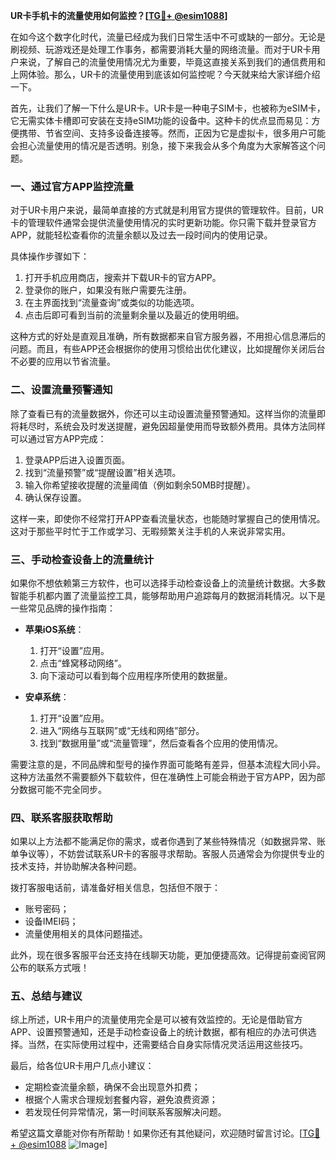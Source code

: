 **UR卡手机卡的流量使用如何监控？[[TG💪+ @esim1088](https://t.me/s/esim1088)]**

在如今这个数字化时代，流量已经成为我们日常生活中不可或缺的一部分。无论是刷视频、玩游戏还是处理工作事务，都需要消耗大量的网络流量。而对于UR卡用户来说，了解自己的流量使用情况尤为重要，毕竟这直接关系到我们的通信费用和上网体验。那么，UR卡的流量使用到底该如何监控呢？今天就来给大家详细介绍一下。

首先，让我们了解一下什么是UR卡。UR卡是一种电子SIM卡，也被称为eSIM卡，它无需实体卡槽即可安装在支持eSIM功能的设备中。这种卡的优点显而易见：方便携带、节省空间、支持多设备连接等。然而，正因为它是虚拟卡，很多用户可能会担心流量使用的情况是否透明。别急，接下来我会从多个角度为大家解答这个问题。

### **一、通过官方APP监控流量**

对于UR卡用户来说，最简单直接的方式就是利用官方提供的管理软件。目前，UR卡的管理软件通常会提供流量使用情况的实时更新功能。你只需下载并登录官方APP，就能轻松查看你的流量余额以及过去一段时间内的使用记录。

具体操作步骤如下：

1. 打开手机应用商店，搜索并下载UR卡的官方APP。
2. 登录你的账户，如果没有账户需要先注册。
3. 在主界面找到“流量查询”或类似的功能选项。
4. 点击后即可看到当前的流量剩余量以及最近的使用明细。

这种方式的好处是直观且准确，所有数据都来自官方服务器，不用担心信息滞后的问题。而且，有些APP还会根据你的使用习惯给出优化建议，比如提醒你关闭后台不必要的应用以节省流量。

### **二、设置流量预警通知**

除了查看已有的流量数据外，你还可以主动设置流量预警通知。这样当你的流量即将耗尽时，系统会及时发送提醒，避免因超量使用而导致额外费用。具体方法同样可以通过官方APP完成：

1. 登录APP后进入设置页面。
2. 找到“流量预警”或“提醒设置”相关选项。
3. 输入你希望接收提醒的流量阈值（例如剩余50MB时提醒）。
4. 确认保存设置。

这样一来，即使你不经常打开APP查看流量状态，也能随时掌握自己的使用情况。这对于那些平时忙于工作或学习、无暇频繁关注手机的人来说非常实用。

### **三、手动检查设备上的流量统计**

如果你不想依赖第三方软件，也可以选择手动检查设备上的流量统计数据。大多数智能手机都内置了流量监控工具，能够帮助用户追踪每月的数据消耗情况。以下是一些常见品牌的操作指南：

- **苹果iOS系统**：
  1. 打开“设置”应用。
  2. 点击“蜂窝移动网络”。
  3. 向下滚动可以看到每个应用程序所使用的数据量。
  
- **安卓系统**：
  1. 打开“设置”应用。
  2. 进入“网络与互联网”或“无线和网络”部分。
  3. 找到“数据用量”或“流量管理”，然后查看各个应用的使用情况。

需要注意的是，不同品牌和型号的操作界面可能略有差异，但基本流程大同小异。这种方法虽然不需要额外下载软件，但在准确性上可能会稍逊于官方APP，因为部分数据可能不完全同步。

### **四、联系客服获取帮助**

如果以上方法都不能满足你的需求，或者你遇到了某些特殊情况（如数据异常、账单争议等），不妨尝试联系UR卡的客服寻求帮助。客服人员通常会为你提供专业的技术支持，并协助解决各种问题。

拨打客服电话前，请准备好相关信息，包括但不限于：
- 账号密码；
- 设备IMEI码；
- 流量使用相关的具体问题描述。

此外，现在很多客服平台还支持在线聊天功能，更加便捷高效。记得提前查阅官网公布的联系方式哦！

### **五、总结与建议**

综上所述，UR卡用户的流量使用完全是可以被有效监控的。无论是借助官方APP、设置预警通知，还是手动检查设备上的统计数据，都有相应的办法可供选择。当然，在实际使用过程中，还需要结合自身实际情况灵活运用这些技巧。

最后，给各位UR卡用户几点小建议：
- 定期检查流量余额，确保不会出现意外扣费；
- 根据个人需求合理规划套餐内容，避免浪费资源；
- 若发现任何异常情况，第一时间联系客服解决问题。

希望这篇文章能对你有所帮助！如果你还有其他疑问，欢迎随时留言讨论。[[TG💪+ @esim1088](https://t.me/s/esim1088) ![Image](https://i.postimg.cc/4NQfJmqS/Snipaste-2025-05-13-00-14-12.png)]